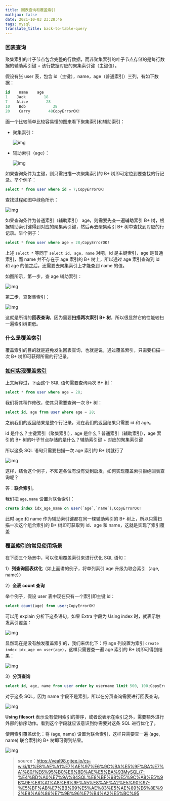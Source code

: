 ```yaml
---
title: 回表查询和覆盖索引
mathjax: false
date: 2021-10-03 23:28:46
tags: mysql
translate_title: back-to-table-query
---
```


### 回表查询

聚集索引的叶子节点包含完整的行数据，而非聚集索引的叶子节点存储的是每行数据的辅助索引键 + 该行数据对应的聚集索引键（主键值）。

假设有张 user 表，包含 id（主键），name，age（普通索引）三列，有如下数据：

```sql
id    name    age
1    Jack        18
7    Alice        28
10    Bob            38
20    Carry        48CopyErrorOK!
```

画一个比较简单比较容易懂的图来看下聚集索引和辅助索引：

- 聚集索引：

  ![img](https://cdn.jsdelivr.net/gh/kayleh/cdn4/%E5%9B%9E%E8%A1%A8%E6%9F%A5%E8%AF%A2%E5%92%8C%E8%A6%86%E7%9B%96%E7%B4%A2%E5%BC%95/20210830100105-163327509246211.png)

- 辅助索引（age）：

  ![img](https://cdn.jsdelivr.net/gh/kayleh/cdn4/%E5%9B%9E%E8%A1%A8%E6%9F%A5%E8%AF%A2%E5%92%8C%E8%A6%86%E7%9B%96%E7%B4%A2%E5%BC%95/20210830095343.png)

如果查询条件为主键，则只需扫描一次聚集索引的 B+ 树即可定位到要查找的行记录。举个例子：

```sql
select * from user where id = 7;CopyErrorOK!
```

查找过程如图中绿色所示：

![img](https://cdn.jsdelivr.net/gh/kayleh/cdn4/%E5%9B%9E%E8%A1%A8%E6%9F%A5%E8%AF%A2%E5%92%8C%E8%A6%86%E7%9B%96%E7%B4%A2%E5%BC%95/20210830095538.png)

如果查询条件为普通索引（辅助索引） age，则需要先查一遍辅助索引 B+ 树，根据辅助索引键得到对应的聚集索引键，然后再去聚集索引 B+ 树中查找到对应的行记录。举个例子：

```sql
select * from user where age = 28;CopyErrorOK!
```

上述 `select *` 等同于 `select id, age, name` 对吧，id 是主键索引，age 是普通索引，而 name 并不存在于 age 索引的 B+ 树上，所以通过 age 索引查询到 id 和 age 的值之后，还需要去聚集索引上才能查到 name 的值。

如图所示，第一步，查 age 辅助索引：

![img](https://cdn.jsdelivr.net/gh/kayleh/cdn4/%E5%9B%9E%E8%A1%A8%E6%9F%A5%E8%AF%A2%E5%92%8C%E8%A6%86%E7%9B%96%E7%B4%A2%E5%BC%95/20210830095824-16332750877597.png)

第二步，查聚集索引：

![img](https://cdn.jsdelivr.net/gh/kayleh/cdn4/%E5%9B%9E%E8%A1%A8%E6%9F%A5%E8%AF%A2%E5%92%8C%E8%A6%86%E7%9B%96%E7%B4%A2%E5%BC%95/20210830100105.png)

这就是所谓的**回表查询**，因为需要**扫描两次索引 B+ 树**，所以很显然它的性能较扫一遍索引树更低。

### **什么是覆盖索引**

覆盖索引的目的就是避免发生回表查询，也就是说，通过覆盖索引，只需要扫描一次 B+ 树即可获得所需的行记录。

### [**如何实现覆盖索引**](https://veal98.gitee.io/cs-wiki/#/计算机基础/数据库MySQL/7-你的SQL还在回表查询吗-快给它安排覆盖索引?id=如何实现覆盖索引)

上文解释过，下面这个 SQL 语句需要查询两次 B+ 树：

```sql
select * from user where age = 28;
```

我们将其稍作修改，使其只需要查询一次 B+ 树：

```sql
select id, age from user where age = 28;
```

之前我们的返回结果是整个行记录，现在我们的返回结果只需要 id 和 age。

id 是什么？主键索引（聚集索引），age 是什么？普通索引（辅助索引），age 索引的 B+ 树的叶子节点存储的是什么？辅助索引键 + 对应的聚集索引键

所以这条 SQL 语句只需要扫描一次 age 索引的 B+ 树就行了

![img](https://cdn.jsdelivr.net/gh/kayleh/cdn4/%E5%9B%9E%E8%A1%A8%E6%9F%A5%E8%AF%A2%E5%92%8C%E8%A6%86%E7%9B%96%E7%B4%A2%E5%BC%95/20210830095824.png)

这样，结合这个例子，不知道各位有没有受到启发，如何实现覆盖索引拒绝回表查询呢？

答：**联合索引**。

我们把 `age,name` 设置为联合索引：

```sql
create index idx_age_name on user(`age`,`name`);CopyErrorOK!
```

此时 age 和 name 作为辅助索引键都在同一棵辅助索引的 B+ 树上，所以只需扫描一次这个组合索引的 B+ 树即可获取到 id、age 和 name，这就是实现了索引覆盖

### **覆盖索引的常见使用场景**

在下面三个场景中，可以使用覆盖索引来进行优化 SQL 语句：

1）**列查询回表优化**（如上面讲的例子，将单列索引 age 升级为联合索引（age, name））

2）**全表 count 查询**

举个例子，假设 user 表中现在只有一个索引即主键 id：

```sql
select count(age) from user;CopyErrorOK!
```

可以用 explain 分析下这条语句，如果 Extra 字段为 Using index 时，就表示触发索引覆盖：

![img](https://cdn.jsdelivr.net/gh/kayleh/cdn4/%E5%9B%9E%E8%A1%A8%E6%9F%A5%E8%AF%A2%E5%92%8C%E8%A6%86%E7%9B%96%E7%B4%A2%E5%BC%95/20210902095054.png)

显然现在是没有触发覆盖索引的，我们来优化下：将 age 列设置为索引 `create index idx_age on user(age)`，这样只需要查一遍 age 索引的 B+ 树即可得到结果：

![img](https://cdn.jsdelivr.net/gh/kayleh/cdn4/%E5%9B%9E%E8%A1%A8%E6%9F%A5%E8%AF%A2%E5%92%8C%E8%A6%86%E7%9B%96%E7%B4%A2%E5%BC%95/20210902095542.png)

3）**分页查询**

```sql
select id, age, name from user order by username limit 500, 100;CopyErrorOK!
```

对于这条 SQL，因为 name 字段不是索引，所以在分页查询需要进行回表查询。

![img](https://cdn.jsdelivr.net/gh/kayleh/cdn4/%E5%9B%9E%E8%A1%A8%E6%9F%A5%E8%AF%A2%E5%92%8C%E8%A6%86%E7%9B%96%E7%B4%A2%E5%BC%95/20210902095728.png)

**Using filesort** 表示没有使用索引的排序，或者说表示在索引之外，需要额外进行外部的排序动作。看到这个字段就应该意识到你需要对这条 SQL 进行优化了。

使用索引覆盖优化：将 (age, name) 设置为联合索引，这样只需要查一遍 (age, name) 联合索引的 B+ 树即可得到结果。

![img](https://cdn.jsdelivr.net/gh/kayleh/cdn4/%E5%9B%9E%E8%A1%A8%E6%9F%A5%E8%AF%A2%E5%92%8C%E8%A6%86%E7%9B%96%E7%B4%A2%E5%BC%95/20210902100000.png)

> source：https://veal98.gitee.io/cs-wiki/#/%E8%AE%A1%E7%AE%97%E6%9C%BA%E5%9F%BA%E7%A1%80/%E6%95%B0%E6%8D%AE%E5%BA%93MySQL/7-%E4%BD%A0%E7%9A%84SQL%E8%BF%98%E5%9C%A8%E5%9B%9E%E8%A1%A8%E6%9F%A5%E8%AF%A2%E5%90%97-%E5%BF%AB%E7%BB%99%E5%AE%83%E5%AE%89%E6%8E%92%E8%A6%86%E7%9B%96%E7%B4%A2%E5%BC%95
